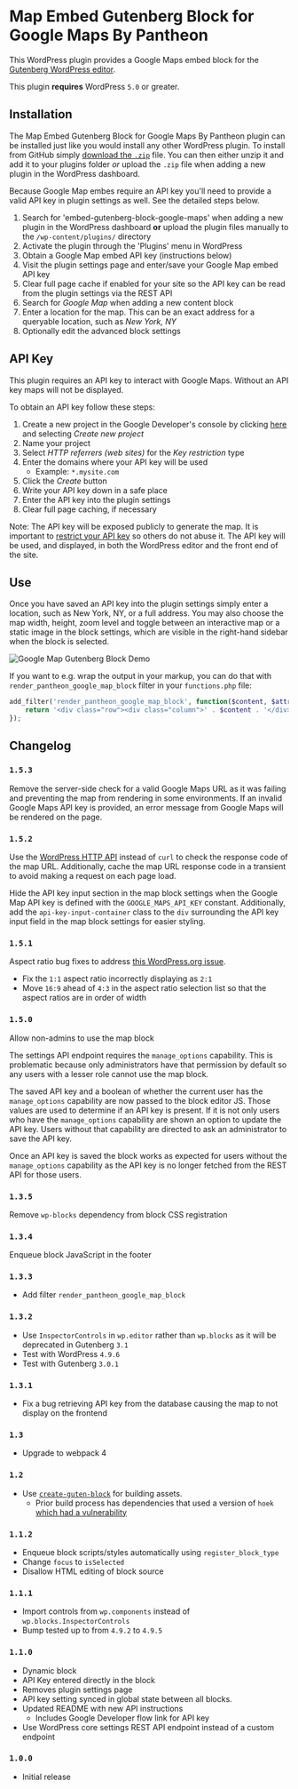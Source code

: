 # Map Embed Gutenberg Block for Google Maps By Pantheon
This WordPress plugin provides a Google Maps embed block for the [Gutenberg WordPress editor](https://github.com/WordPress/gutenberg).

This plugin **requires** WordPress `5.0` or greater.

## Installation
The Map Embed Gutenberg Block for Google Maps By Pantheon plugin can be installed just like you would install any other WordPress plugin. To install from GitHub simply [download the `.zip`](https://github.com/pantheon-systems/google-map-gutenberg-block/archive/master.zip) file. You can then either unzip it and add it to your plugins folder _or_ upload the `.zip` file when adding a new plugin in the WordPress dashboard.

Because Google Map embes require an API key you'll need to provide a valid API key in plugin settings as well. See the detailed steps below.

1. Search for 'embed-gutenberg-block-google-maps' when adding a new plugin in the WordPress dashboard **or** upload the plugin files manually to the `/wp-content/plugins/` directory
1. Activate the plugin through the 'Plugins' menu in WordPress
1. Obtain a Google Map embed API key (instructions below)
1. Visit the plugin settings page and enter/save your Google Map embed API key
1. Clear full page cache if enabled for your site so the API key can be read from the plugin settings via the REST API
1. Search for _Google Map_ when adding a new content block
1. Enter a location for the map. This can be an exact address for a queryable location, such as _New York, NY_
1. Optionally edit the advanced block settings

## API Key
This plugin requires an API key to interact with Google Maps. Without an API key maps will not be displayed.

To obtain an API key follow these steps:
1. Create a new project in the Google Developer's console by clicking [here](https://console.developers.google.com/flows/enableapi?apiid=maps_backend,static_maps_backend,maps_embed_backend&keyType=CLIENT_SIDE&reusekey=true) and selecting _Create new project_
1. Name your project
1. Select _HTTP referrers (web sites)_  for the _Key restriction_ type
1. Enter the domains where your API key will be used
    - Example: `*.mysite.com`
1. Click the _Create_ button
1. Write your API key down in a safe place
1. Enter the API key into the plugin settings
1. Clear full page caching, if necessary

Note: The API key will be exposed publicly to generate the map. It is important to [restrict your API key](https://developers.google.com/maps/documentation/embed/get-api-key#key-restrictions) so others do not abuse it. The API key will be used, and displayed, in both the WordPress editor and the front end of the site.

## Use
Once you have saved an API key into the plugin settings simply enter a location, such as New York, NY, or a full address. You may also choose the map width, height, zoom level and toggle between an interactive map or a static image in the block settings, which are visible in the right-hand sidebar when the block is selected.

![Google Map Gutenberg Block Demo](./assets/images/screenshot-1.gif)

If you want to e.g. wrap the output in your markup, you can do that with `render_pantheon_google_map_block` filter in your `functions.php` file:

```php
add_filter('render_pantheon_google_map_block', function($content, $attributes) {
    return '<div class="row"><div class="column">' . $content . '</div></div>';
});
```

## Changelog

### `1.5.3`
Remove the server-side check for a valid Google Maps URL as it was failing and preventing the map from rendering in some environments. If an invalid Google Maps API key is provided, an error message from Google Maps will be rendered on the page.

### `1.5.2`
Use the [WordPress HTTP API](https://developer.wordpress.org/plugins/http-api/) instead of `curl` to check the response code of the map URL. Additionally, cache the map URL response code in a transient to avoid making a request on each page load.

Hide the API key input section in the map block settings when the Google Map API key is defined with the `GOOGLE_MAPS_API_KEY` constant. Additionally, add the `api-key-input-container` class to the `div` surrounding the API key input field in the map block settings for easier styling.

### `1.5.1`
Aspect ratio bug fixes to address [this WordPress.org issue](https://circleci.com/docs/api/#trigger-a-new-job).

- Fix the `1:1` aspect ratio incorrectly displaying as `2:1`
- Move `16:9` ahead of `4:3` in the aspect ratio selection list so that the aspect ratios are in order of width

### `1.5.0`
Allow non-admins to use the map block

The settings API endpoint requires the `manage_options` capability. This is problematic because only administrators have that permission by default so any users with a lesser role cannot use the map block.

The saved API key and a boolean of whether the current user has the `manage_options` capability are now passed to the block editor JS. Those values are used to determine if an API key is present. If it is not only users who have the `manage_options` capability are shown an option to update the API key. Users without that capability are directed to ask an administrator to save the API key.

Once an API key is saved the block works as expected for users without the `manage_options` capability as the API key is no longer fetched from the REST API for those users.

### `1.3.5`
Remove `wp-blocks` dependency from block CSS registration

### `1.3.4`
Enqueue block JavaScript in the footer

### `1.3.3`
* Add filter `render_pantheon_google_map_block`

### `1.3.2`
* Use `InspectorControls` in `wp.editor` rather than `wp.blocks` as it will be deprecated in Gutenberg `3.1`
* Test with WordPress `4.9.6`
* Test with Gutenberg `3.0.1`

### `1.3.1`
* Fix a bug retrieving API key from the database causing the map to not display on the frontend

### `1.3`
* Upgrade to webpack 4

### `1.2`
* Use [`create-guten-block`](https://github.com/ahmadawais/create-guten-block) for building assets.
    - Prior build process has dependencies that used a version of `hoek` [which had a vulnerability](https://nvd.nist.gov/vuln/detail/CVE-2018-3728)

### `1.1.2`
* Enqueue block scripts/styles automatically using `register_block_type`
* Change `focus` to `isSelected`
* Disallow HTML editing of block source


### `1.1.1`
* Import controls from `wp.components` instead of `wp.blocks.InspectorControls`
* Bump tested up to from `4.9.2` to `4.9.5`

### `1.1.0`
* Dynamic block
* API Key entered directly in the block
* Removes plugin settings page
* API key setting synced in global state between all blocks.
* Updated README with new API instructions
    - Includes Google Developer flow link for API key
* Use WordPress core settings REST API endpoint instead of a custom endpoint

### `1.0.0`
* Initial release

